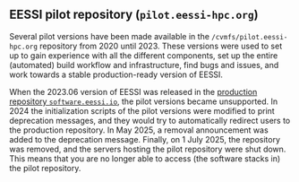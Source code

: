 ## EESSI pilot repository (`pilot.eessi-hpc.org`)

Several pilot versions have been made available in the `/cvmfs/pilot.eessi-hpc.org` repository from 2020 until 2023.
These versions were used to set up to gain experience with all the different components, set up the entire (automated) build workflow and infrastructure, find bugs and issues,
and work towards a stable production-ready version of EESSI.

When the 2023.06 version of EESSI was released in the [production repository `software.eessi.io`](software.eessi.io.md), the pilot versions became unsupported.
In 2024 the initialization scripts of the pilot versions were modified to print deprecation messages, and they would try to automatically redirect users to the production repository.
In May 2025, a removal announcement was added to the deprecation message.
Finally, on 1 July 2025, the repository was removed, and the servers hosting the pilot repository were shut down.
This means that you are no longer able to access (the software stacks in) the pilot repository.

